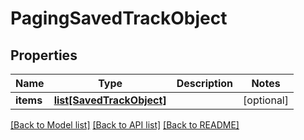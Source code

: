 # PagingSavedTrackObject

## Properties
Name | Type | Description | Notes
------------ | ------------- | ------------- | -------------
**items** | [**list[SavedTrackObject]**](SavedTrackObject.md) |  | [optional] 

[[Back to Model list]](../README.md#documentation-for-models) [[Back to API list]](../README.md#documentation-for-api-endpoints) [[Back to README]](../README.md)


